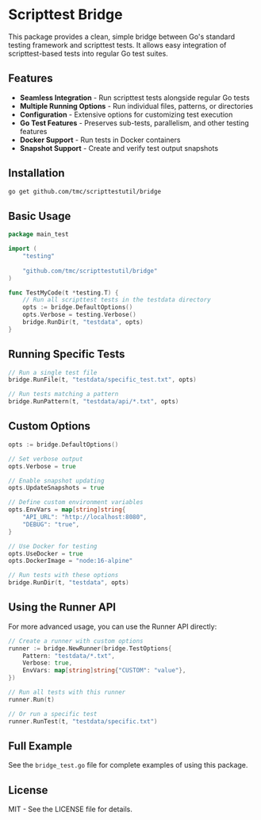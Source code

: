 # Scripttest Bridge

This package provides a clean, simple bridge between Go's standard testing framework and scripttest tests. It allows easy integration of scripttest-based tests into regular Go test suites.

## Features

- **Seamless Integration** - Run scripttest tests alongside regular Go tests
- **Multiple Running Options** - Run individual files, patterns, or directories
- **Configuration** - Extensive options for customizing test execution
- **Go Test Features** - Preserves sub-tests, parallelism, and other testing features
- **Docker Support** - Run tests in Docker containers
- **Snapshot Support** - Create and verify test output snapshots

## Installation

```bash
go get github.com/tmc/scripttestutil/bridge
```

## Basic Usage

```go
package main_test

import (
	"testing"
	
	"github.com/tmc/scripttestutil/bridge"
)

func TestMyCode(t *testing.T) {
	// Run all scripttest tests in the testdata directory
	opts := bridge.DefaultOptions()
	opts.Verbose = testing.Verbose()
	bridge.RunDir(t, "testdata", opts)
}
```

## Running Specific Tests

```go
// Run a single test file
bridge.RunFile(t, "testdata/specific_test.txt", opts)

// Run tests matching a pattern
bridge.RunPattern(t, "testdata/api/*.txt", opts)
```

## Custom Options

```go
opts := bridge.DefaultOptions()

// Set verbose output
opts.Verbose = true

// Enable snapshot updating
opts.UpdateSnapshots = true

// Define custom environment variables
opts.EnvVars = map[string]string{
	"API_URL": "http://localhost:8080",
	"DEBUG": "true",
}

// Use Docker for testing
opts.UseDocker = true
opts.DockerImage = "node:16-alpine"

// Run tests with these options
bridge.RunDir(t, "testdata", opts)
```

## Using the Runner API

For more advanced usage, you can use the Runner API directly:

```go
// Create a runner with custom options
runner := bridge.NewRunner(bridge.TestOptions{
	Pattern: "testdata/*.txt",
	Verbose: true,
	EnvVars: map[string]string{"CUSTOM": "value"},
})

// Run all tests with this runner
runner.Run(t)

// Or run a specific test
runner.RunTest(t, "testdata/specific.txt")
```

## Full Example

See the `bridge_test.go` file for complete examples of using this package.

## License

MIT - See the LICENSE file for details.
